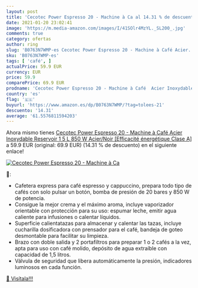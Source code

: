 ```yaml
---
layout: post
title: 'Cecotec Power Espresso 20 - Machine à Ca al 14.31 % de descuento'
date: 2021-01-20 23:02:41
image: 'https://m.media-amazon.com/images/I/41SOlr4MzYL._SL200_.jpg'
comments: true
category: ofertas
author: ring
slug: 'B0763N7WMP-es Cecotec Power Espresso 20 - Machine à Café Acier...'
sku: 'B0763N7WMP-es'
tags: [ 'café', ]
actualPrice: 59.9 EUR
currency: EUR
price: 59.9
comparePrice: 69.9 EUR
prodname: 'Cecotec Power Espresso 20 - Machine à Café  Acier Inoxydable  Reservoir 1 5 L  850 W  Acier/Noir [Efficacité énergétique Clase A]'
country: 'es'
flag: '🇪🇸'
buyurl: 'https://www.amazon.es/dp/B0763N7WMP/?tag=tolees-21'
descuento: '14.31'
average: '61.5576811594203'
---
```


Ahora mismo tienes [Cecotec Power Espresso 20 - Machine à Café  Acier Inoxydable  Reservoir 1 5 L  850 W  Acier/Noir [Efficacité énergétique Clase A]](https://www.amazon.es/dp/B0763N7WMP/?tag=tolees-21) a 59.9 EUR (original: 69.9 EUR) (14.31 %  de descuento) en el siguiente enlace!

[![Cecotec Power Espresso 20 - Machine à Ca](https://m.media-amazon.com/images/I/41SOlr4MzYL._SL200_.jpg)](https://www.amazon.es/dp/B0763N7WMP/?tag=tolees-21)

🔎:

- Cafetera express para café espresso y cappuccino, prepara todo tipo de cafés con solo pulsar un botón, bomba de presión de 20 bares y 850 W de potencia.
- Consigue la mejor crema y el máximo aroma, incluye vaporizador orientable con protección para su uso: espumar leche, emitir agua caliente para infusiones o calentar líquidos.
- Superficie calientatazas para almacenar y calentar las tazas, incluye cucharilla dosificadora con prensador para el café, bandeja de goteo desmontable para facilitar su limpieza.
- Brazo con doble salida y 2 portafiltros para preparar 1 o 2 cafés a la vez, apta para uso con café molido, depósito de agua extraíble con capacidad de 1,5 litros.
- Válvula de seguridad que libera automáticamente la presión, indicadores luminosos en cada función.

[🛒 Visítala!!!](https://www.amazon.es/dp/B0763N7WMP/?tag=tolees-21)
